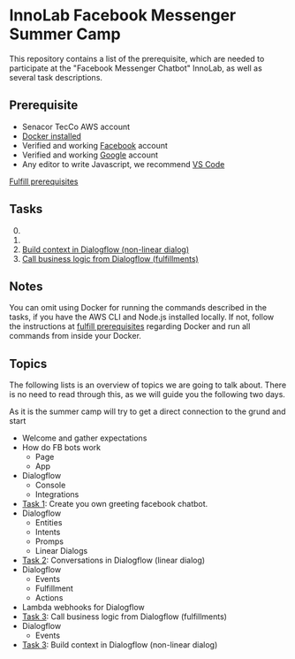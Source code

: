 # InnoLab Facebook Messenger Summer Camp

This repository contains a list of the prerequisite, which are needed to participate at the "Facebook Messenger Chatbot" InnoLab, as well as several task descriptions.

## Prerequisite

- Senacor TecCo AWS account
- [Docker installed](https://docs.docker.com/engine/installation/)
- Verified and working [Facebook](https://facebook.com) account
- Verified and working [Google](https://google.com) account
- Any editor to write Javascript, we recommend [VS Code](https://code.visualstudio.com/)

[Fulfill prerequisites](./00_fulfill_prerequisites)

## Tasks

0. 
3. 
4. [Build context in Dialogflow (non-linear dialog)](05_non-linear_dialogflow_dialogs)
5. [Call business logic from Dialogflow (fulfillments)](04_dialogflow_fullfilments)

## Notes

You can omit using Docker for running the commands described in the tasks, if you have the AWS CLI and Node.js installed locally. If not, follow the instructions at [fulfill prerequisites](./00_fulfill_prerequisites) regarding Docker and run all commands from inside your Docker.

## Topics

The following lists is an overview of topics we are going to talk about.
There is no need to read through this, as we will guide you the
following two days.

As it is the summer camp will try to get a direct connection to the
grund and start

- Welcome and gather expectations
- How do FB bots work
    - Page
    - App
- Dialogflow
    - Console
    - Integrations
- [Task 1](01_create_empty_chatbot_in_facebook): Create you own greeting
  facebook chatbot.
- Dialogflow
    - Entities
    - Intents
    - Promps
    - Linear Dialogs
- [Task 2](03_linear_dialogflow_dialogs): Conversations in Dialogflow
  (linear dialog)
- Dialogflow
    - Events
    - Fulfillment
    - Actions
- Lambda webhooks for Dialogflow
- [Task 3](04_dialogflow_fullfilments): Call business logic from Dialogflow (fulfillments)
- Dialogflow
    - Events
- [Task 3](05_non-linear_dialogflow_dialogs): Build context in Dialogflow
  (non-linear dialog)


